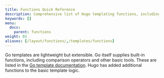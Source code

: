 ```yaml
---
title: Functions Quick Reference
description: Comprehensive list of Hugo templating functions, including basic and advanced usage examples.
keywords: []
menu:
  docs:
    parent: functions
weight: 01
aliases: [/layout/functions/,/templates/functions]
---
```


Go templates are lightweight but extensible. Go itself supplies built-in functions, including comparison operators and other basic tools. These are listed in the [Go template documentation][gofuncs]. Hugo has added additional functions to the basic template logic.

[gofuncs]: https://golang.org/pkg/text/template/#hdr-Functions
